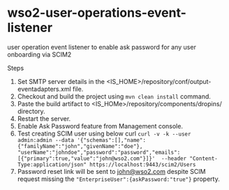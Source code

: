 # wso2-user-operations-event-listener
user operation event listener to enable ask password for any user onboarding via SCIM2

Steps
1. Set SMTP server details in the <IS_HOME>/repository/conf/output-eventadapters.xml file.
2. Checkout and build the project using `mvn clean install` command.
3. Paste the build artifact to <IS_HOMe>/repository/components/dropins/ directory.
4. Restart the server.
5. Enable Ask Password feature from Management console.
6. Test creating SCIM user using below curl
`curl -v -k --user admin:admin --data '{"schemas":[],"name":{"familyName":"john","givenName":"doe"},
"userName":"johndoe","password":"password","emails":[{"primary":true,"value":"john@wso2.com"}]}' 
--header "Content-Type:application/json" https://localhost:9443/scim2/Users`
7. Password reset link will be sent to john@wso2.com despite SCIM  request missing the `"EnterpriseUser":{askPassword:"true"}` property.

